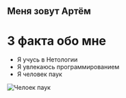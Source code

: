 ## Меня зовут Артём ##
# 3 факта обо мне #
* Я учусь в Нетологии
* Я увлекаюсь программированием
* Я человек паук

![Челоек паук](https://i.pinimg.com/originals/17/64/77/1764778d48291785dcac36f5254ed2cf.jpg)